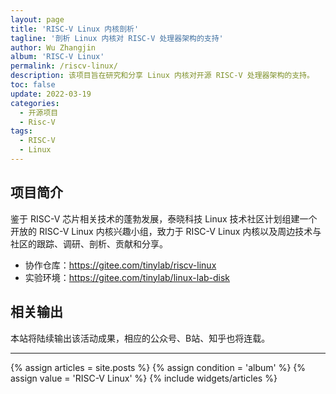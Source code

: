 ```yaml
---
layout: page
title: 'RISC-V Linux 内核剖析'
tagline: '剖析 Linux 内核对 RISC-V 处理器架构的支持'
author: Wu Zhangjin
album: 'RISC-V Linux'
permalink: /riscv-linux/
description: 该项目旨在研究和分享 Linux 内核对开源 RISC-V 处理器架构的支持。
toc: false
update: 2022-03-19
categories:
  - 开源项目
  - Risc-V
tags:
  - RISC-V
  - Linux
---
```


## 项目简介

鉴于 RISC-V 芯片相关技术的蓬勃发展，泰晓科技 Linux 技术社区计划组建一个开放的 RISC-V Linux 内核兴趣小组，致力于 RISC-V Linux 内核以及周边技术与社区的跟踪、调研、剖析、贡献和分享。

* 协作仓库：<https://gitee.com/tinylab/riscv-linux>
* 实验环境：<https://gitee.com/tinylab/linux-lab-disk>

## 相关输出

本站将陆续输出该活动成果，相应的公众号、B站、知乎也将连载。

<hr>

<section id="home">
  {% assign articles = site.posts %}
  {% assign condition = 'album' %}
  {% assign value = 'RISC-V Linux' %}
  {% include widgets/articles %}
</section>

